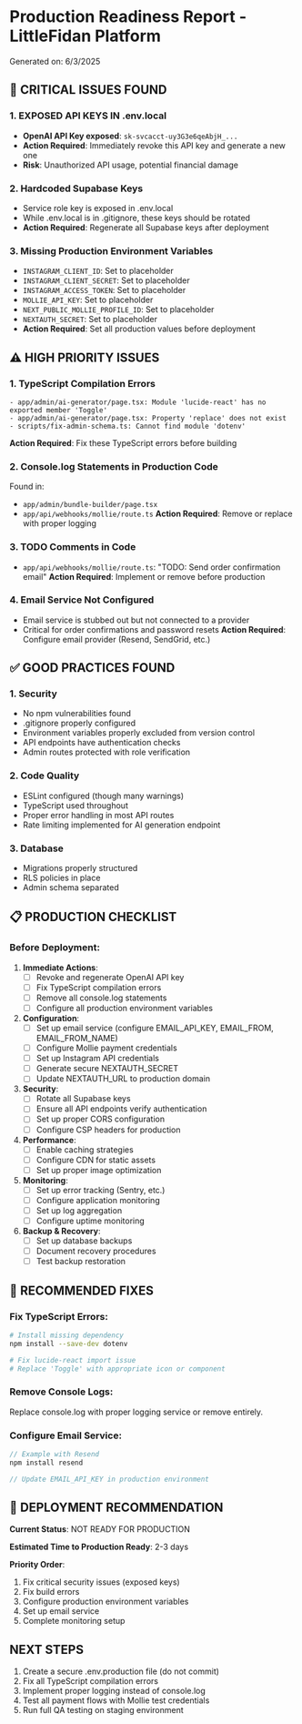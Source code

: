 # Production Readiness Report - LittleFidan Platform

Generated on: 6/3/2025

## 🚨 CRITICAL ISSUES FOUND

### 1. **EXPOSED API KEYS IN .env.local**
- **OpenAI API Key exposed**: `sk-svcacct-uy3G3e6qeAbjH_...`
- **Action Required**: Immediately revoke this API key and generate a new one
- **Risk**: Unauthorized API usage, potential financial damage

### 2. **Hardcoded Supabase Keys**
- Service role key is exposed in .env.local
- While .env.local is in .gitignore, these keys should be rotated
- **Action Required**: Regenerate all Supabase keys after deployment

### 3. **Missing Production Environment Variables**
- `INSTAGRAM_CLIENT_ID`: Set to placeholder
- `INSTAGRAM_CLIENT_SECRET`: Set to placeholder  
- `INSTAGRAM_ACCESS_TOKEN`: Set to placeholder
- `MOLLIE_API_KEY`: Set to placeholder
- `NEXT_PUBLIC_MOLLIE_PROFILE_ID`: Set to placeholder
- `NEXTAUTH_SECRET`: Set to placeholder
- **Action Required**: Set all production values before deployment

## ⚠️ HIGH PRIORITY ISSUES

### 1. **TypeScript Compilation Errors**
```
- app/admin/ai-generator/page.tsx: Module 'lucide-react' has no exported member 'Toggle'
- app/admin/ai-generator/page.tsx: Property 'replace' does not exist
- scripts/fix-admin-schema.ts: Cannot find module 'dotenv'
```
**Action Required**: Fix these TypeScript errors before building

### 2. **Console.log Statements in Production Code**
Found in:
- `app/admin/bundle-builder/page.tsx`
- `app/api/webhooks/mollie/route.ts`
**Action Required**: Remove or replace with proper logging

### 3. **TODO Comments in Code**
- `app/api/webhooks/mollie/route.ts`: "TODO: Send order confirmation email"
**Action Required**: Implement or remove before production

### 4. **Email Service Not Configured**
- Email service is stubbed out but not connected to a provider
- Critical for order confirmations and password resets
**Action Required**: Configure email provider (Resend, SendGrid, etc.)

## ✅ GOOD PRACTICES FOUND

### 1. **Security**
- No npm vulnerabilities found
- .gitignore properly configured
- Environment variables properly excluded from version control
- API endpoints have authentication checks
- Admin routes protected with role verification

### 2. **Code Quality**
- ESLint configured (though many warnings)
- TypeScript used throughout
- Proper error handling in most API routes
- Rate limiting implemented for AI generation endpoint

### 3. **Database**
- Migrations properly structured
- RLS policies in place
- Admin schema separated

## 📋 PRODUCTION CHECKLIST

### Before Deployment:

1. **Immediate Actions**:
   - [ ] Revoke and regenerate OpenAI API key
   - [ ] Fix TypeScript compilation errors
   - [ ] Remove all console.log statements
   - [ ] Configure all production environment variables

2. **Configuration**:
   - [ ] Set up email service (configure EMAIL_API_KEY, EMAIL_FROM, EMAIL_FROM_NAME)
   - [ ] Configure Mollie payment credentials
   - [ ] Set up Instagram API credentials
   - [ ] Generate secure NEXTAUTH_SECRET
   - [ ] Update NEXTAUTH_URL to production domain

3. **Security**:
   - [ ] Rotate all Supabase keys
   - [ ] Ensure all API endpoints verify authentication
   - [ ] Set up proper CORS configuration
   - [ ] Configure CSP headers for production

4. **Performance**:
   - [ ] Enable caching strategies
   - [ ] Configure CDN for static assets
   - [ ] Set up proper image optimization

5. **Monitoring**:
   - [ ] Set up error tracking (Sentry, etc.)
   - [ ] Configure application monitoring
   - [ ] Set up log aggregation
   - [ ] Configure uptime monitoring

6. **Backup & Recovery**:
   - [ ] Set up database backups
   - [ ] Document recovery procedures
   - [ ] Test backup restoration

## 🔧 RECOMMENDED FIXES

### Fix TypeScript Errors:
```bash
# Install missing dependency
npm install --save-dev dotenv

# Fix lucide-react import issue
# Replace 'Toggle' with appropriate icon or component
```

### Remove Console Logs:
Replace console.log with proper logging service or remove entirely.

### Configure Email Service:
```typescript
// Example with Resend
npm install resend

// Update EMAIL_API_KEY in production environment
```

## 🚀 DEPLOYMENT RECOMMENDATION

**Current Status**: NOT READY FOR PRODUCTION

**Estimated Time to Production Ready**: 2-3 days

**Priority Order**:
1. Fix critical security issues (exposed keys)
2. Fix build errors
3. Configure production environment variables
4. Set up email service
5. Complete monitoring setup

## NEXT STEPS

1. Create a secure .env.production file (do not commit)
2. Fix all TypeScript compilation errors
3. Implement proper logging instead of console.log
4. Test all payment flows with Mollie test credentials
5. Run full QA testing on staging environment